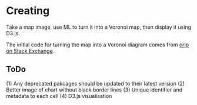 # Creating 
Take a map image, use ML to turn it into a Voronoi map, then display it using D3.js.

The initial code for turning the map into a Voronoi diagram comes from [orlp on Stack Exchange](https://codegolf.stackexchange.com/a/50345).

## ToDo
(1) Any deprecated pakcages should be updated to their latest version
(2) Better image of chart without black border lines
(3) Unique identifier and metadata to each cell
(4) D3.js visualisation
